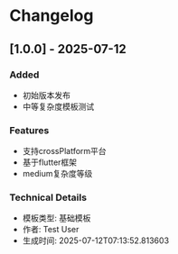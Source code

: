 # Changelog

## [1.0.0] - 2025-07-12

### Added
- 初始版本发布
- 中等复杂度模板测试

### Features
- 支持crossPlatform平台
- 基于flutter框架
- medium复杂度等级

### Technical Details
- 模板类型: 基础模板
- 作者: Test User
- 生成时间: 2025-07-12T07:13:52.813603
